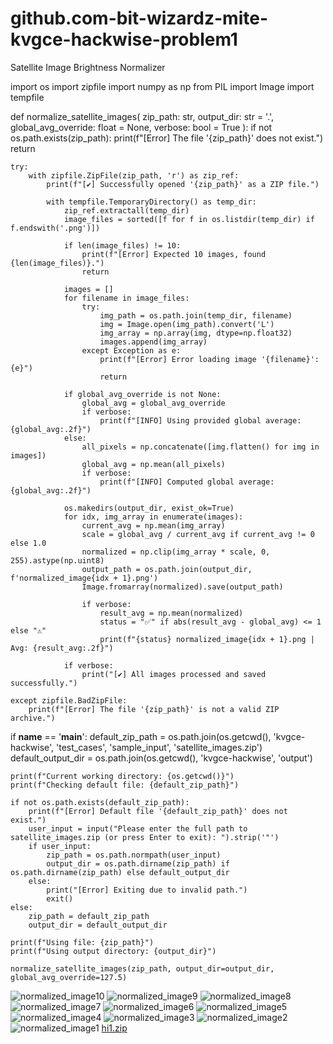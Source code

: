# github.com-bit-wizardz-mite-kvgce-hackwise-problem1

 Satellite Image Brightness Normalizer 

 
import os
import zipfile
import numpy as np
from PIL import Image
import tempfile

def normalize_satellite_images(
    zip_path: str,
    output_dir: str = '.',
    global_avg_override: float = None,
    verbose: bool = True
):
    if not os.path.exists(zip_path):
        print(f"[Error] The file '{zip_path}' does not exist.")
        return

    try:
        with zipfile.ZipFile(zip_path, 'r') as zip_ref:
            print(f"[✔] Successfully opened '{zip_path}' as a ZIP file.")

            with tempfile.TemporaryDirectory() as temp_dir:
                zip_ref.extractall(temp_dir)
                image_files = sorted([f for f in os.listdir(temp_dir) if f.endswith('.png')])

                if len(image_files) != 10:
                    print(f"[Error] Expected 10 images, found {len(image_files)}.")
                    return

                images = []
                for filename in image_files:
                    try:
                        img_path = os.path.join(temp_dir, filename)
                        img = Image.open(img_path).convert('L')
                        img_array = np.array(img, dtype=np.float32)
                        images.append(img_array)
                    except Exception as e:
                        print(f"[Error] Error loading image '{filename}': {e}")
                        return

                if global_avg_override is not None:
                    global_avg = global_avg_override
                    if verbose:
                        print(f"[INFO] Using provided global average: {global_avg:.2f}")
                else:
                    all_pixels = np.concatenate([img.flatten() for img in images])
                    global_avg = np.mean(all_pixels)
                    if verbose:
                        print(f"[INFO] Computed global average: {global_avg:.2f}")

                os.makedirs(output_dir, exist_ok=True)
                for idx, img_array in enumerate(images):
                    current_avg = np.mean(img_array)
                    scale = global_avg / current_avg if current_avg != 0 else 1.0
                    normalized = np.clip(img_array * scale, 0, 255).astype(np.uint8)
                    output_path = os.path.join(output_dir, f'normalized_image{idx + 1}.png')
                    Image.fromarray(normalized).save(output_path)

                    if verbose:
                        result_avg = np.mean(normalized)
                        status = "✅" if abs(result_avg - global_avg) <= 1 else "⚠"
                        print(f"{status} normalized_image{idx + 1}.png | Avg: {result_avg:.2f}")

                if verbose:
                    print("[✔] All images processed and saved successfully.")

    except zipfile.BadZipFile:
        print(f"[Error] The file '{zip_path}' is not a valid ZIP archive.")

if __name__ == '__main__':
    default_zip_path = os.path.join(os.getcwd(), 'kvgce-hackwise', 'test_cases', 'sample_input', 'satellite_images.zip')
    default_output_dir = os.path.join(os.getcwd(), 'kvgce-hackwise', 'output')

    print(f"Current working directory: {os.getcwd()}")
    print(f"Checking default file: {default_zip_path}")

    if not os.path.exists(default_zip_path):
        print(f"[Error] Default file '{default_zip_path}' does not exist.")
        user_input = input("Please enter the full path to satellite_images.zip (or press Enter to exit): ").strip('"')
        if user_input:
            zip_path = os.path.normpath(user_input)
            output_dir = os.path.dirname(zip_path) if os.path.dirname(zip_path) else default_output_dir
        else:
            print("[Error] Exiting due to invalid path.")
            exit()
    else:
        zip_path = default_zip_path
        output_dir = default_output_dir

    print(f"Using file: {zip_path}")
    print(f"Using output directory: {output_dir}")

    normalize_satellite_images(zip_path, output_dir=output_dir, global_avg_override=127.5)


![normalized_image10](https://github.com/user-attachments/assets/e5768bbc-6fc0-4160-b0bb-eec64bb5e055)
![normalized_image9](https://github.com/user-attachments/assets/b33ba5a9-ab41-4293-8ffd-429245af3135)
![normalized_image8](https://github.com/user-attachments/assets/1950813c-fabd-4546-b6b1-d3fb5dcc378d)
![normalized_image7](https://github.com/user-attachments/assets/feb92640-0b33-4c47-bc96-8429f00110f3)
![normalized_image6](https://github.com/user-attachments/assets/3749092b-ea18-41bd-aa62-c709091086e1)
![normalized_image5](https://github.com/user-attachments/assets/af3ad2ff-93b7-452f-b7ee-0ef6d14263cc)
![normalized_image4](https://github.com/user-attachments/assets/65d9f453-d602-4c77-ba54-383fdfc66bd3)
![normalized_image3](https://github.com/user-attachments/assets/4161a6b8-e95f-4657-b66e-68748ca822a6)
![normalized_image2](https://github.com/user-attachments/assets/390bae10-d8f0-4f7f-9918-549c04ad1eef)
![normalized_image1](https://github.com/user-attachments/assets/a84924ea-d3b9-43aa-ad42-5411d07b5c40)
[hi1.zip](https://github.com/user-attachments/files/19914544/hi1.zip)

